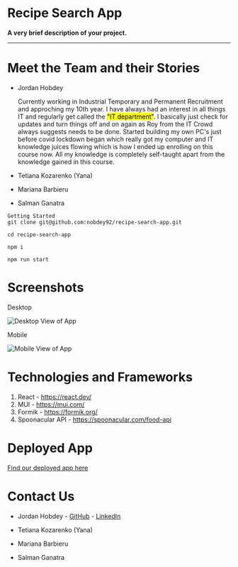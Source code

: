 # Recipe Search App

**A very brief description of your project.**

---

# Meet the Team and their Stories

- Jordan Hobdey

  Currently working in Industrial Temporary and Permanent Recruitment and approching my 10th year. I have always had an interest in all things IT and regularly get called the <mark>"IT department"</mark>. I basically just check for updates and turn things off and on again as Roy from the IT Crowd always suggests needs to be done. Started building my own PC's just before covid lockdown began which really got my computer and IT knowledge juices flowing which is how I ended up enrolling on this course now. All my knowledge is completely self-taught apart from the knowledge gained in this course.

- Tetiana Kozarenko (Yana)

- Mariana Barbieru

- Salman Ganatra

```
Getting Started
git clone git@github.com:nobdey92/recipe-search-app.git

cd recipe-search-app

npm i

npm run start
```

# Screenshots

Desktop

![Desktop View of App](image.jpg)

Mobile

![Mobile View of App](image.jpg)

# Technologies and Frameworks

1. React - https://react.dev/
2. MUI - https://mui.com/
3. Formik - https://formik.org/
4. Spoonacular API - https://spoonacular.com/food-api

# Deployed App

[Find our deployed app here](https://recipe-search-app-lovat.vercel.app/my-plans)

# Contact Us

- Jordan Hobdey - [GitHub](https://github.com/nobdey92) - [LinkedIn](https://www.linkedin.com/in/jordan-hobdey/)

- Tetiana Kozarenko (Yana)

- Mariana Barbieru

- Salman Ganatra
